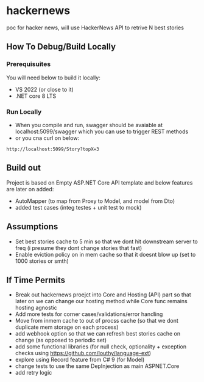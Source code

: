 # hackernews

poc for hacker news, will use HackerNews API to retrive N best stories

## How To Debug/Build  Locally

###  Prerequisuites 

You will need below to build it locally:
- VS 2022 (or close to it)
- .NET core 8 LTS 

### Run Locally

- When you compile and run, swagger should be avaiable at localhost:5099/swagger which you can use to trigger REST methods
- or you cna curl on below:
```
http://localhost:5099/Story?topX=3
```

## Build out 

Project is based on Empty ASP.NET Core API template and below features are later on added:

- AutoMapper (to map from Proxy to Model, and model from Dto)
- added test cases (integ testes + unit test to mock)


## Assumptions 

- Set best stories cache to 5 min so that we dont hit downstream server to freq (i presume they dont change stories that fast)
- Enable eviction policy on in mem cache so that it doesnt blow up (set to 1000 stories or smth)



## If Time Permits 

- Break out hackernews proejct into Core and Hosting (API) part so that later on we can change our hosting method while Core func remains hosting agnostic
- Add more tests for corner cases/validations/error handling 
- Move from inmem cache to out of procss cache (so that we dont duplicate mem storage on each process)
- add webhook option so that we can refresh best stories cache on change (as opposed to periodic set)
- add some functional libraries (for null check, optionality + exception checks using https://github.com/louthy/language-ext)
- explore using Record feature from C# 9 (for Model)
- change tests to use the same DepInjection as main ASPNET.Core
- add retry logic